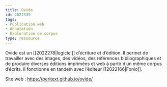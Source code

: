 ```yaml
---
title: Ovide
id: 2022339
tags:
- Publication web
- Annotation
- Exploration de corpus
type: ressource
---
```


Ovide est un [[2022278|logiciel]] d’écriture et d’édition. Il permet de travailler avec des images, des vidéos, des références bibliographiques et de produire diverses éditions imprimées et web à partir d’un même corpus d’écrits. Il fonctionne en tandem avec l’éditeur [[2022166|Fonio]].

Site web : <https://peritext.github.io/ovide/>


